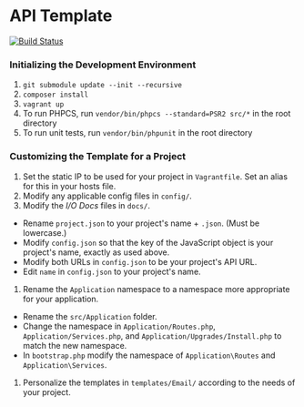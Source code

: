 # API Template

[![Build Status](https://travis-ci.org/synapsestudios/api-template.svg?branch=master)](https://travis-ci.org/synapsestudios/api-template)

### Initializing the Development Environment
1. `git submodule update --init --recursive`
1. `composer install`
1. `vagrant up`
1. To run PHPCS, run `vendor/bin/phpcs --standard=PSR2 src/*` in the root directory
1. To run unit tests, run `vendor/bin/phpunit` in the root directory

### Customizing the Template for a Project
1. Set the static IP to be used for your project in `Vagrantfile`. Set an alias for this in your hosts file.
1. Modify any applicable config files in `config/`.
1. Modify the *I/O Docs* files in `docs/`.
 - Rename `project.json` to your project's name + `.json`. (Must be lowercase.)
 - Modify `config.json` so that the key of the JavaScript object is your project's name, exactly as used above.
 - Modify both URLs in `config.json` to be your project's API URL.
 - Edit `name` in `config.json` to your project's name.
1. Rename the `Application` namespace to a namespace more appropriate for your application.
 - Rename the `src/Application` folder.
 - Change the namespace in `Application/Routes.php`, `Application/Services.php`, and `Application/Upgrades/Install.php` to match the new namespace.
 - In `bootstrap.php` modify the namespace of `Application\Routes` and `Application\Services`.
1. Personalize the templates in `templates/Email/` according to the needs of your project.

